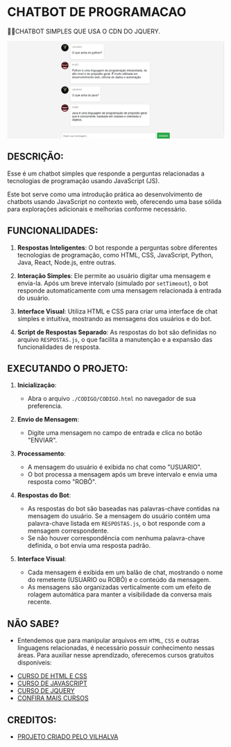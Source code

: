 # CHATBOT DE PROGRAMACAO
👨‍🏫CHATBOT SIMPLES QUE USA O CDN DO JQUERY.

<img src="FOTO.png" align="center" width="500"> <br>

## DESCRIÇÃO:
Esse é um chatbot simples que responde a perguntas relacionadas a tecnologias de programação usando JavaScript (JS).

Este bot serve como uma introdução prática ao desenvolvimento de chatbots usando JavaScript no contexto web, oferecendo uma base sólida para explorações adicionais e melhorias conforme necessário.

## FUNCIONALIDADES:
1. **Respostas Inteligentes**: O bot responde a perguntas sobre diferentes tecnologias de programação, como HTML, CSS, JavaScript, Python, Java, React, Node.js, entre outras.

2. **Interação Simples**: Ele permite ao usuário digitar uma mensagem e envia-la. Após um breve intervalo (simulado por `setTimeout`), o bot responde automaticamente com uma mensagem relacionada à entrada do usuário.

3. **Interface Visual**: Utiliza HTML e CSS para criar uma interface de chat simples e intuitiva, mostrando as mensagens dos usuários e do bot.

4. **Script de Respostas Separado**: As respostas do bot são definidas no arquivo `RESPOSTAS.js`, o que facilita a manutenção e a expansão das funcionalidades de resposta.

## EXECUTANDO O PROJETO:
1. **Inicialização**:
   - Abra o arquivo `./CODIGO/CODIGO.html` no navegador de sua preferencia.

2. **Envio de Mensagem**:
   - Digite uma mensagem no campo de entrada e clica no botão "ENVIAR".

3. **Processamento**:
   - A mensagem do usuário é exibida no chat como "USUARIO".
   - O bot processa a mensagem após um breve intervalo e envia uma resposta como "ROBÔ".

4. **Respostas do Bot**:
   - As respostas do bot são baseadas nas palavras-chave contidas na mensagem do usuário. Se a mensagem do usuário contém uma palavra-chave listada em `RESPOSTAS.js`, o bot responde com a mensagem correspondente.
   - Se não houver correspondência com nenhuma palavra-chave definida, o bot envia uma resposta padrão.

5. **Interface Visual**:
   - Cada mensagem é exibida em um balão de chat, mostrando o nome do remetente (USUARIO ou ROBÔ) e o conteúdo da mensagem.
   - As mensagens são organizadas verticalmente com um efeito de rolagem automática para manter a visibilidade da conversa mais recente.

## NÃO SABE?
- Entendemos que para manipular arquivos em `HTML`, `CSS` e outras linguagens relacionadas, é necessário possuir conhecimento nessas áreas. Para auxiliar nesse aprendizado, oferecemos cursos gratuitos disponíveis:
* [CURSO DE HTML E CSS](https://github.com/VILHALVA/CURSO-DE-HTML-E-CSS)
* [CURSO DE JAVASCRIPT](https://github.com/VILHALVA/CURSO-DE-JAVASCRIPT)
* [CURSO DE JQUERY](https://github.com/VILHALVA/CURSO-DE-JQUERY)
* [CONFIRA MAIS CURSOS](https://github.com/VILHALVA?tab=repositories&q=+topic:CURSO)

## CREDITOS:
- [PROJETO CRIADO PELO VILHALVA](https://github.com/VILHALVA)